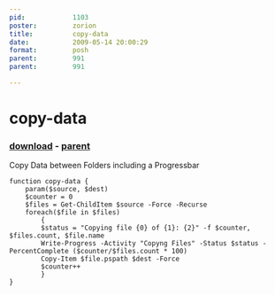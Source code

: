 ```yaml
---
pid:            1103
poster:         zorion
title:          copy-data
date:           2009-05-14 20:00:29
format:         posh
parent:         991
parent:         991

---
```


# copy-data

### [download](1103.ps1) - [parent](991.md)

Copy Data between Folders including a Progressbar

```posh
function copy-data {
	param($source, $dest)
	$counter = 0
	$files = Get-ChildItem $source -Force -Recurse
	foreach($file in $files)
		{
		$status = "Copying file {0} of {1}: {2}" -f $counter, $files.count, $file.name
		Write-Progress -Activity "Copyng Files" -Status $status -PercentComplete ($counter/$files.count * 100)
		Copy-Item $file.pspath $dest -Force
		$counter++
		}
}
```
